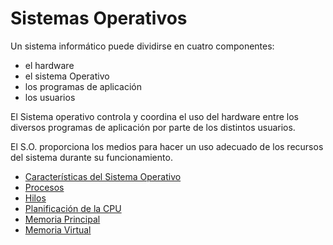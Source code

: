 # Sistemas Operativos

Un sistema informático puede dividirse en cuatro componentes:

- el hardware
- el sistema Operativo
- los programas de aplicación
- los usuarios

El Sistema operativo controla y coordina el uso del hardware entre los diversos programas de aplicación por parte de los distintos usuarios.

El S.O. proporciona los medios para hacer un uso adecuado de los recursos del sistema durante su funcionamiento.

- [Características del Sistema Operativo](./secciones/01_caracteristicas.md)
- [Procesos](./secciones/02_procesos.md)
- [Hilos](./secciones/03_hilos.md)
- [Planificación de la CPU](./secciones/04_planificacionDeLaCPU.md)
- [Memoria Principal](./secciones/05_MemoriaPrincipal.md)
- [Memoria Virtual](./secciones/06_MemoriaVirtual.md)
